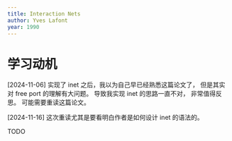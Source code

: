 ```yaml
---
title: Interaction Nets
author: Yves Lafont
year: 1990
---
```


# 学习动机

[2024-11-06]
实现了 inet 之后，我以为自己早已经熟悉这篇论文了，
但是其实对 free port 的理解有大问题。
导致我实现 inet 的思路一直不对，
非常值得反思。
可能需要重读这篇论文。

[2024-11-16]
这次重读尤其是要看明白作者是如何设计 inet 的语法的。

TODO
